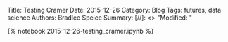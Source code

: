 Title: Testing Cramer
Date: 2015-12-26
Category: Blog
Tags: futures, data science
Authors: Bradlee Speice
Summary: 
[//]: <> "Modified: "

<script type="text/x-mathjax-config">
MathJax.Hub.Config({tex2jax: {inlineMath: [['$','$'], ['\(','\)']]}});
</script>
<script async src='https://cdn.mathjax.org/mathjax/latest/MathJax.js?config=TeX-AMS_CHTML'></script>

{% notebook 2015-12-26-testing_cramer.ipynb %}

